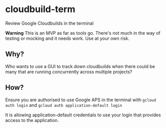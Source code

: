 # cloudbuild-term
Review Google Cloudbuilds in the terminal

**Warning** This is an MVP as far as tools go. There's not much in the way of testing or mocking and it needs work. Use at your own risk.

## Why?

Who wants to use a GUI to track down cloudbuilds when there could be many that are running concurrently across multiple projects?

## How?

Ensure you are authorised to use Google APS in the terminal with `gcloud auth login` and `gcloud auth application-default login`

It is allowing application-default credentials to use your login that provides access to the application.
